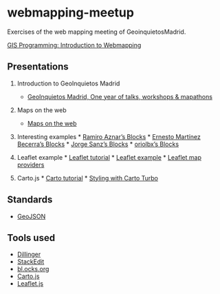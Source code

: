 # webmapping-meetup
Exercises of the web mapping meeting of GeoinquietosMadrid.


[GIS Programming: Introduction to Webmapping](https://github.com/GeoinquietosMadrid/webmapping)

## Presentations
1. Introduction to GeoInquietos Madrid
	* [GeoInquietos Madrid, One year of talks, workshops & mapathons](https://docs.google.com/presentation/d/1vooAgHK7-TDK6oLRKItx9d-pxvAtkc4CXdaEs2E1c1s/edit?usp=sharing)

2. Maps on the web
	* [Maps on the web](https://docs.google.com/presentation/d/11OvKr9PNxIurWCe3Q9ahy92YQyJ4K0vRtNWQY8xbnq0/edit?usp=sharing)
3. Interesting examples
       * [Ramiro Aznar’s Blocks](https://bl.ocks.org/ramiroaznar)
       * [Ernesto Martínez Becerra’s Blocks](https://bl.ocks.org/ernesmb)
       * [Jorge Sanz’s Blocks](https://bl.ocks.org/jsanz)
       * [oriolbx’s Blocks](https://bl.ocks.org/oriolbx)
4. Leaflet example
       * [Leaflet tutorial](https://github.com/GeoinquietosMadrid/webmapping/blob/master/secciones/leaflet.md)
       * [Leaflet example](http://plnkr.co/edit/fE9VWG5AIBmVC8NjOCyZ?p=info)
       * [Leaflet map providers](https://leaflet-extras.github.io/leaflet-providers/)
5. Carto.js
       * [Carto tutorial](https://github.com/GeoinquietosMadrid/webmapping/blob/master/secciones/carto.md)
       * [Styling with Carto Turbo](https://carto.com/blog/styling-with-turbo-carto)
       
## Standards       
* [GeoJSON](http://geojson.org/)

## Tools used 
* [Dillinger](http://dillinger.io/)
* [StackEdit](https://stackedit.io/editor)
* [bl.ocks.org](https://bl.ocks.org/)
* [Carto.js](https://github.com/CartoDB/cartodb.js/)
* [Leaflet.js](http://leafletjs.com/)
